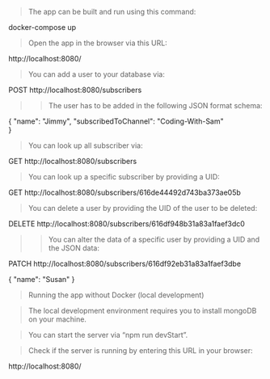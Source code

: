 > The app can be built and run using this command:

docker-compose up

> Open the app in the browser via this URL:

http://localhost:8080/

> You can add a user to your database via:

POST http://localhost:8080/subscribers

> > The user has to be added in the following JSON format schema:

{
"name": "Jimmy",
"subscribedToChannel": "Coding-With-Sam"  
}

> You can look up all subscriber via:

GET http://localhost:8080/subscribers

> You can look up a specific subscriber by providing a UID:

GET http://localhost:8080/subscribers/616de44492d743ba373ae05b

> You can delete a user by providing the UID of the user to be deleted:

DELETE http://localhost:8080/subscribers/616df948b31a83a1faef3dc0

> > You can alter the data of a specific user by providing a UID and the JSON data:

PATCH http://localhost:8080/subscribers/616df92eb31a83a1faef3dbe

{
"name": "Susan"
}

> Running the app without Docker (local development)

> The local development environment requires you to install mongoDB on your machine.

> You can start the server via “npm run devStart”.

> Check if the server is running by entering this URL in your browser:

http://localhost:8080/
